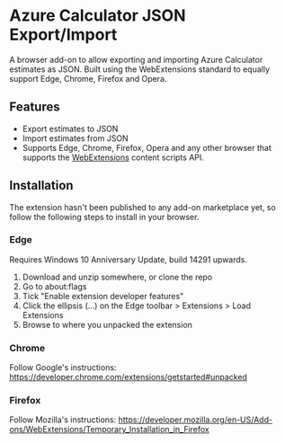 # Azure Calculator JSON Export/Import

A browser add-on to allow exporting and importing Azure Calculator estimates as JSON. Built using the WebExtensions standard to equally support Edge, Chrome, Firefox and Opera.

## Features

* Export estimates to JSON
* Import estimates from JSON
* Supports Edge, Chrome, Firefox, Opera and any other browser that supports the [WebExtensions](https://developer.mozilla.org/en-US/Add-ons/WebExtensions) content scripts API.

## Installation

The extension hasn't been published to any add-on marketplace yet, so follow the following steps to install in your browser.

### Edge

Requires Windows 10 Anniversary Update, build 14291 upwards.

1. Download and unzip somewhere, or clone the repo
2. Go to about:flags
3. Tick "Enable extension developer features"
4. Click the ellipsis (...) on the Edge toolbar > Extensions > Load Extensions
5. Browse to where you unpacked the extension

### Chrome

Follow Google's instructions: https://developer.chrome.com/extensions/getstarted#unpacked

### Firefox

Follow Mozilla's instructions: https://developer.mozilla.org/en-US/Add-ons/WebExtensions/Temporary_Installation_in_Firefox